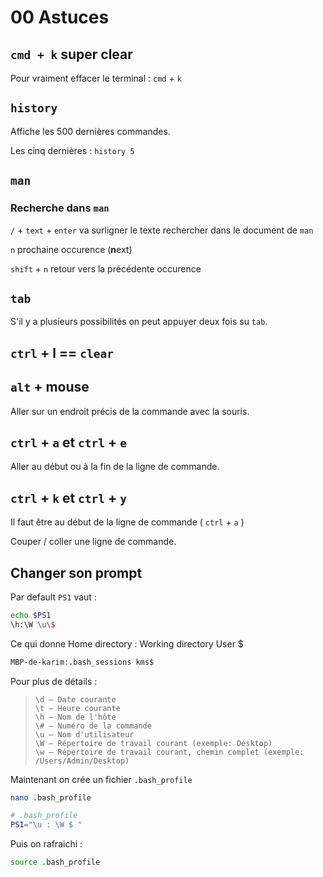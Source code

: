 # 00 Astuces

## `cmd + k`  super clear

Pour vraiment effacer le terminal : `cmd` + `k`

## `history`

Affiche les 500 dernières commandes.

Les cinq dernières :  `history 5`

## `man`

### Recherche dans `man`

`/` + `text` + `enter`  va surligner le texte rechercher dans le document de `man`

`n`  prochaine occurence (**n**ext)

`shift` + `n` retour vers la précédente occurence



## `tab`

S'il y a plusieurs possibilités on peut appuyer deux fois su `tab`.

## `ctrl` + l == `clear`

## `alt`  + mouse

Aller sur un endroit précis de la commande avec la souris.

## `ctrl` + `a` et `ctrl` + `e`

Aller au début ou à la fin de la ligne de commande.

## `ctrl` + `k` et `ctrl` + `y`

Il faut être au début de la ligne de commande ( `ctrl` + `a` )

Couper / coller une ligne de commande.

## Changer son prompt

Par default `PS1` vaut :

```bash
echo $PS1
\h:\W \u\$
```

Ce qui donne Home directory : Working directory User $

```bash
MBP-de-karim:.bash_sessions kms$
```

Pour plus de détails :

> ```
> \d – Date courante
> \t – Heure courante
> \h – Nom de l'hôte
> \# – Numéro de la commande
> \u – Nom d'utilisateur
> \W – Répertoire de travail courant (exemple: Desktop)
> \w – Répertoire de travail courant, chemin complet (exemple: /Users/Admin/Desktop)
> ```

Maintenant on crée un fichier `.bash_profile`

```bash
nano .bash_profile
```

```bash
# .bash_profile
PS1="\u : \W $ "
```

Puis on rafraichi :

```bash
source .bash_profile
```

